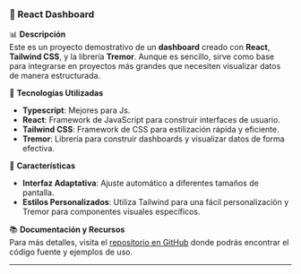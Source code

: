 ### 🚀 React Dashboard

📊 **Descripción**  
Este es un proyecto demostrativo de un **dashboard** creado con **React**, **Tailwind CSS**, y la librería **Tremor**. Aunque es sencillo, sirve como base para integrarse en proyectos más grandes que necesiten visualizar datos de manera estructurada.

🔧 **Tecnologías Utilizadas**  
- **Typescript**: Mejores para Js.
- **React**: Framework de JavaScript para construir interfaces de usuario.
- **Tailwind CSS**: Framework de CSS para estilización rápida y eficiente.
- **Tremor**: Librería para construir dashboards y visualizar datos de forma efectiva.

🌟 **Características**  
- **Interfaz Adaptativa**: Ajuste automático a diferentes tamaños de pantalla.
- **Estilos Personalizados**: Utiliza Tailwind para una fácil personalización y Tremor para componentes visuales específicos.

📚 **Documentación y Recursos**  
Para más detalles, visita el [repositorio en GitHub](https://github.com/marc7hedev/ReactDashboard) donde podrás encontrar el código fuente y ejemplos de uso.

---

